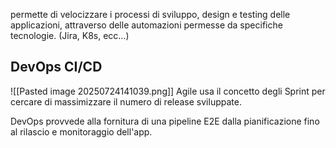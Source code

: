 permette di velocizzare i processi di sviluppo, design e testing delle applicazioni, attraverso delle automazioni permesse da specifiche tecnologie. (Jira, K8s, ecc...)

## DevOps CI/CD
![[Pasted image 20250724141039.png]]
Agile usa il concetto degli Sprint per cercare di massimizzare il numero di release sviluppate.

DevOps provvede alla fornitura di una pipeline E2E dalla pianificazione fino al rilascio e monitoraggio dell'app.